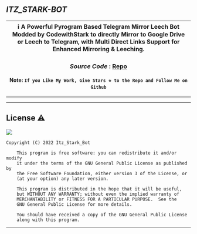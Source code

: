 <p align="center">

## ***ITZ_STARK-BOT***

<div align=center>

ℹ️ A Powerful Pyrogram Based Telegram Mirror Leech Bot Modded by CodewithStark to directly Mirror to Google Drive or Leech to Telegram, with Multi Direct Links Support for Enhanced Mirroring & Leeching.|
---|
    
### ***Source Code*** : [Repo](https://github.com/Im-tony-stark)

#### Note: `If you Like My Work, Give Stars ⭐ to the Repo and Follow Me on Github`
    
----
</div>
</p>

---

## License ⚠️

[![](https://www.gnu.org/graphics/gplv3-with-text-136x68.png)](https://www.gnu.org/licenses/gpl-3.0.html)

```text
Copyright (C) 2022 Itz_Stark_Bot

    This program is free software: you can redistribute it and/or modify
    it under the terms of the GNU General Public License as published by
    the Free Software Foundation, either version 3 of the License, or
    (at your option) any later version.

    This program is distributed in the hope that it will be useful,
    but WITHOUT ANY WARRANTY; without even the implied warranty of
    MERCHANTABILITY or FITNESS FOR A PARTICULAR PURPOSE.  See the
    GNU General Public License for more details.

    You should have received a copy of the GNU General Public License
    along with this program.
```

---